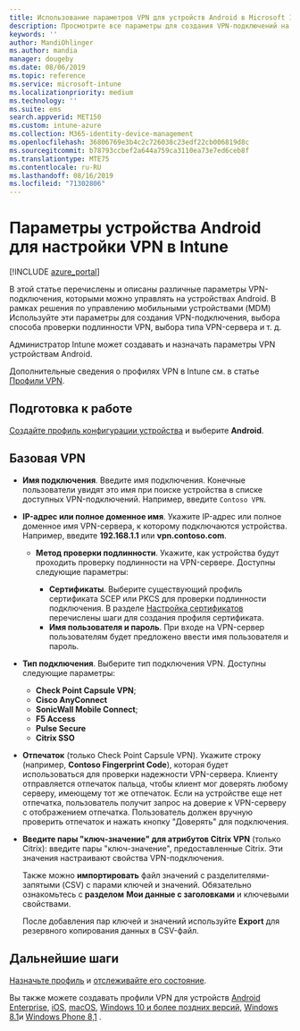 ```yaml
---
title: Использование параметров VPN для устройств Android в Microsoft Intune в Azure | Документация Майкрософт
description: Просмотрите все параметры для создания VPN-подключений на устройствах Android в Microsoft Intune. Введите имя подключения, IP-адрес или полное доменное имя VPN-сервера, выберите способ проверки подлинности пользователей и выберите Citrix, SonicWall, Check Point капсула и типы подключения Pulse Secure.
keywords: ''
author: MandiOhlinger
ms.author: mandia
manager: dougeby
ms.date: 08/06/2019
ms.topic: reference
ms.service: microsoft-intune
ms.localizationpriority: medium
ms.technology: ''
ms.suite: ems
search.appverid: MET150
ms.custom: intune-azure
ms.collection: M365-identity-device-management
ms.openlocfilehash: 36806769e3b4c2c726038c23edf22cb006819d8c
ms.sourcegitcommit: b78793ccbef2a644a759ca3110ea73e7ed6ceb8f
ms.translationtype: MTE75
ms.contentlocale: ru-RU
ms.lasthandoff: 08/16/2019
ms.locfileid: "71302806"
---
```

# <a name="android-device-settings-to-configure-vpn-in-intune"></a>Параметры устройства Android для настройки VPN в Intune

[!INCLUDE [azure_portal](./includes/azure_portal.md)]

В этой статье перечислены и описаны различные параметры VPN-подключения, которыми можно управлять на устройствах Android. В рамках решения по управлению мобильными устройствами (MDM) Используйте эти параметры для создания VPN-подключения, выбора способа проверки подлинности VPN, выбора типа VPN-сервера и т. д.

Администратор Intune может создавать и назначать параметры VPN устройствам Android. 

Дополнительные сведения о профилях VPN в Intune см. в статье [Профили VPN](vpn-settings-configure.md).

## <a name="before-you-begin"></a>Подготовка к работе

[Создайте профиль конфигурации устройства](vpn-settings-configure.md#create-a-device-profile) и выберите **Android**.

## <a name="base-vpn"></a>Базовая VPN

- **Имя подключения**. Введите имя подключения. Конечные пользователи увидят это имя при поиске устройства в списке доступных VPN-подключений. Например, введите `Contoso VPN`.
- **IP-адрес или полное доменное имя**. Укажите IP-адрес или полное доменное имя VPN-сервера, к которому подключаются устройства. Например, введите **192.168.1.1** или **vpn.contoso.com**.

  - **Метод проверки подлинности**. Укажите, как устройства будут проходить проверку подлинности на VPN-сервере. Доступны следующие параметры:

    - **Сертификаты**. Выберите существующий профиль сертификата SCEP или PKCS для проверки подлинности подключения. В разделе [Настройка сертификатов](certificates-configure.md) перечислены шаги для создания профиля сертификата.
    - **Имя пользователя и пароль**. При входе на VPN-сервер пользователям будет предложено ввести имя пользователя и пароль.

- **Тип подключения**. Выберите тип подключения VPN. Доступны следующие параметры:

  - **Check Point Capsule VPN**;
  - **Cisco AnyConnect**
  - **SonicWall Mobile Connect**;
  - **F5 Access**
  - **Pulse Secure**
  - **Citrix SSO**

- **Отпечаток** (только Check Point Capsule VPN). Укажите строку (например, **Contoso Fingerprint Code**), которая будет использоваться для проверки надежности VPN-сервера. Клиенту отправляется отпечаток пальца, чтобы клиент мог доверять любому серверу, имеющему тот же отпечаток. Если на устройстве еще нет отпечатка, пользователь получит запрос на доверие к VPN-серверу с отображением отпечатка. Пользователь должен вручную проверить отпечаток и нажать кнопку "Доверять" для подключения.
- **Введите пары "ключ-значение" для атрибутов Citrix VPN** (только Citrix): введите пары "ключ-значение", предоставленные Citrix. Эти значения настраивают свойства VPN-подключения. 

  Также можно **импортировать** файл значений с разделителями-запятыми (CSV) с парами ключей и значений. Обязательно ознакомьтесь с **разделом** **Мои данные с заголовками** и ключевыми свойствами.

  После добавления пар ключей и значений используйте **Export** для резервного копирования данных в CSV-файл.

## <a name="next-steps"></a>Дальнейшие шаги

[Назначьте профиль](device-profile-assign.md) и [отслеживайте его состояние](device-profile-monitor.md).

Вы также можете создавать профили VPN для устройств [Android Enterprise](vpn-settings-android-enterprise.md), [iOS](vpn-settings-ios.md), [macOS](vpn-settings-macos.md), [Windows 10 и более поздних версий](vpn-settings-windows-10.md), [Windows 8.1](vpn-settings-windows-8-1.md)и [Windows Phone 8,1](vpn-settings-windows-phone-8-1.md) .
